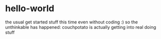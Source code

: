 # hello-world
the usual get started stuff this time even without coding :)
so the unthinkable has happened:
couchpotato is actually getting  into real doing stuff
